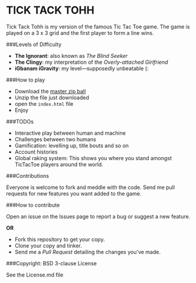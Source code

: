 TICK TACK TOHH
===

Tick Tack Tohh is my version of the famous Tic Tac Toe game. The game is played on a 3 x 3 grid and the first player to form a line wins.



###Levels of Difficulty

* **The Ignorant**: also known as *The Blind Seeker*
* **The Clingy**: my interpretation of the *Overly-attached Girlfriend*
* **iGbanam iGravity**: my level—supposedly unbeatable (:

###How to play

* Download the [master zip ball](https://github.com/igravity/tick-tack-tohh/archive/master.zip)
* Unzip the file just downloaded
* open the `index.html` file
* Enjoy

###TODOs

* Interactive play between human and machine
* Challenges between two humans
* Gamification: levelling up, title bouts and so on
* Account histories
* Global raking system: This shows you where you stand amongst TicTacToe players around the world.

###Contributions

Everyone is welcome to fork and meddle with the code. Send me pull requests for new features you want added to the game.

###How to contribute

Open an issue on the Issues page to report a bug or suggest a new feature.

**OR**

* Fork this repository to get your copy.
* Clone your copy and tinker.
* Send me a *Pull Request* detailing the changes you've made.

###Copyright: BSD 3-clause License

See the License.md file